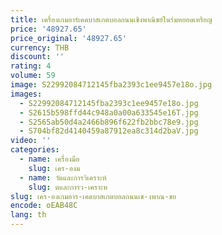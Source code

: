 ```yaml
---
title: เครื่องเกมอาร์เคดบาสเกตบอลถนนเชิงพาณิชย์ในร่มหยอดเหรียญ
price: '48927.65'
price_original: '48927.65'
currency: THB
discount: ''
rating: 4
volume: 59
image: S22992084712145fba2393c1ee9457e18o.jpg
images:
  - S22992084712145fba2393c1ee9457e18o.jpg
  - S2615b598ffd44c948a0a00a633545e16T.jpg
  - S2565ab50d4a2466b896f622fb2bbc78e9.jpg
  - S704bf82d4140459a87912ea8c314d2baV.jpg
video: ''
categories:
  - name: เครื่องมือ
    slug: เคร-องม
  - name: วัดและการวิเคราะห์
    slug: ดและการว-เคราะห
slug: เคร-องเกมอาร-เคดบาสเกตบอลถนนเช-งพาณ-ชย
encode: oEAB48C
lang: th
---
```

  